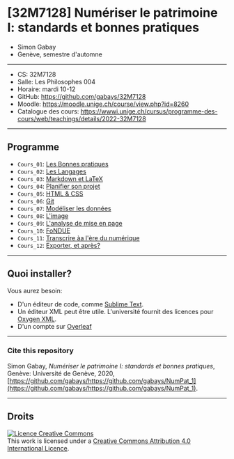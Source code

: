 # \[32M7128\] Numériser le patrimoine I: standards et bonnes pratiques

* Simon Gabay
* Genève, semestre d'automne

---
* CS: 32M7128
* Salle: Les Philosophes 004
* Horaire: mardi 10-12
* GitHub: https://github.com/gabays/32M7128
* Moodle: https://moodle.unige.ch/course/view.php?id=8260
* Catalogue des cours: https://wwwi.unige.ch/cursus/programme-des-cours/web/teachings/details/2022-32M7128

---
## Programme

* `Cours_01`: [Les Bonnes pratiques](https://github.com/gabays/NumPat_1/tree/master/Cours_01)
* `Cours_02`: [Les Langages](https://github.com/gabays/NumPat_1/tree/master/Cours_02)
* `Cours_03`: [Markdown et LaTeX](https://github.com/gabays/NumPat_1/tree/master/Cours_03)
* `Cours_04`: [Planifier son projet](https://github.com/gabays/NumPat_1/tree/master/Cours_04)
* `Cours_05`: [HTML & CSS](https://github.com/gabays/NumPat_1/tree/master/Cours_05)
* `Cours_06`: [Git](https://github.com/gabays/NumPat_1/tree/master/Cours_05)
* `Cours_07`: [Modéliser les données](https://github.com/gabays/NumPat_1/tree/master/Cours_07)
* `Cours_08`: [L'image](https://github.com/gabays/NumPat_1/tree/master/Cours_08)
* `Cours_09`: [L'analyse de mise en page](https://github.com/gabays/NumPat_1/tree/master/Cours_09)
* `Cours_10`: [FoNDUE](https://github.com/gabays/NumPat_1/tree/master/Cours_10)
* `Cours_11`: [Transcrire àa l'ère du numérique](https://github.com/gabays/NumPat_1/tree/master/Cours_11)
* `Cours_12`: [Exporter, et après?](https://github.com/gabays/NumPat_1/tree/master/Cours_11)

---
## Quoi installer?

Vous aurez besoin:
* D'un éditeur de code, comme [Sublime Text](https://www.sublimetext.com).
* Un éditeur XML peut être utile. L'université fournit des licences pour [Oxygen XML](https://www.oxygenxml.com).
* D'un compte sur [Overleaf](https://www.overleaf.com)

---
### Cite this repository

Simon Gabay, _Numériser le patrimoine I: standards et bonnes pratiques_, Genève: Université de Genève, 2020, [https://github.com/gabays/https://github.com/gabays/NumPat_1](https://github.com/gabays/https://github.com/gabays/NumPat_1).

---
## Droits

<a rel="license" href="http://creativecommons.org/licenses/by-sa/4.0/"><img alt="Licence Creative Commons" style="border-width:0" src="https://i.creativecommons.org/l/by-sa/4.0/88x31.png" /></a><br />This work is licensed under a <a rel="license" href="http://creativecommons.org/licenses/by-sa/4.0/">Creative Commons Attribution 4.0 International Licence</a>.

